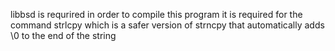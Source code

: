 libbsd is requrired in order to compile this program
it is required for the command strlcpy which is a safer version of strncpy that automatically adds \0 to the end of the string
